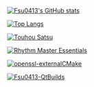 [![Fsu0413's GitHub stats](https://github-readme-stats.vercel.app/api?username=Fsu0413&hide=stars,issues&show_icons=true)](https://github.com/Fsu0413/Fsu0413)

[![Top Langs](https://github-readme-stats.vercel.app/api/top-langs/?username=Fsu0413?hide=HTML)](https://github.com/Fsu0413/Fsu0413)

[![Touhou Satsu](https://github-readme-stats.vercel.app/api/pin/?username=lwtmusou&repo=touhoukill&show_owner=true)](https://github.com/lwtmusou/touhoukill)

[![Rhythm Master Essentials](https://github-readme-stats.vercel.app/api/pin/?username=Fsu0413&repo=RMEssentials&show_owner=true)](https://github.com/Fsu0413/RMEssentials)

[![openssl-externalCMake](https://github-readme-stats.vercel.app/api/pin/?username=Fsu0413&repo=openssl-externalCMake&show_owner=true)](https://github.com/Fsu0413/openssl-externalCMake)

[![Fsu0413-QtBuilds](https://github-readme-stats.vercel.app/api/pin/?username=Fsu0413&repo=QtCompile&show_owner=true)](https://github.com/Fsu0413/QtCompile)
